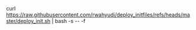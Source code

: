 curl https://raw.githubusercontent.com/rwahyudi/deploy_initfiles/refs/heads/master/deploy_init.sh | bash -s -- -f
